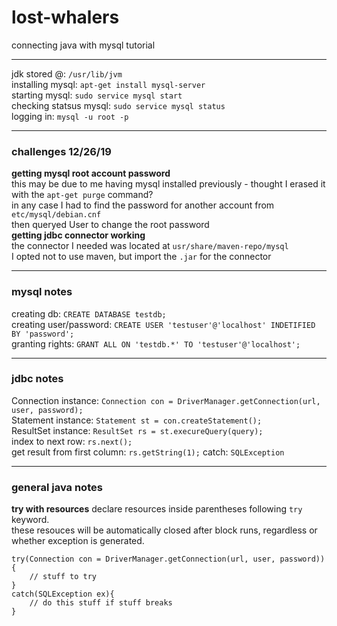 # lost-whalers
connecting java with mysql tutorial

---
jdk stored @: `/usr/lib/jvm`  
installing mysql: `apt-get install mysql-server`  
starting mysql: `sudo service mysql start`  
checking statsus mysql: `sudo service mysql status`  
logging in: `mysql -u root -p`  

---
### challenges 12/26/19

**getting mysql root account password**  
this may be due to me having mysql installed previously - thought I erased it with the `apt-get purge` command?  
in any case I had to find the password for another account from `etc/mysql/debian.cnf`  
then queryed User to change the root password  
**getting jdbc connector working**  
the connector I needed was located at `usr/share/maven-repo/mysql`  
I opted not to use maven, but import the `.jar` for the connector  
    
---
### mysql notes

creating db: `CREATE DATABASE testdb;`  
creating user/password: `CREATE USER 'testuser'@'localhost' INDETIFIED BY 'password';`  
granting rights: `GRANT ALL ON 'testdb.*' TO 'testuser'@'localhost';`  

---
### jdbc notes

Connection instance: `Connection con = DriverManager.getConnection(url, user, password);`  
Statement instance: `Statement st = con.createStatement();`  
ResultSet instance: `ResultSet rs = st.execureQuery(query);`  
index to next row: `rs.next();`  
get result from first column: `rs.getString(1);`
catch: `SQLException`  

---
### general java notes

**try with resources**
declare resources inside parentheses following `try` keyword.  
these resouces will be automatically closed after block runs, regardless or whether exception is generated. 
 
```
try(Connection con = DriverManager.getConnection(url, user, password))
{
    // stuff to try
}
catch(SQLException ex){
    // do this stuff if stuff breaks
}
```
